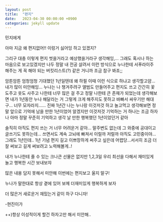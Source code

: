 ```yaml
---
layout: post
title:  "편지"
date:   2023-04-30 00:00:00 +0900
categories: jekyll update
---
```

민지에게

아마 지금 왜 편지없어!! 이렁거 싫어잉 하고 있겠지?

그리구 대충 이렇게 편지 썻을거라고 예상했을거라구 생각해잉,… 그래도 혹시나 하는 마음으로 보고있겠지만 나두 정말 내 전공 살려서 이런 방식으로 누나한테 서푸라이주 해주는 게 꼭 해야 되는 버킷리스트(?) 같은 거니까 조금 참구 봐죠;;

암튼암튼 엄청엄청 기대했던 1년일텐데 왜 하필 이때 이런 식으로 하냐고 생각할고얌… 내가 많이 미안해잉… 누나는 나 챙겨주려구 앨범도 만들어주고 편지도 쓰고 간간히 꽃도주고 옷도 사주고 나한테 너무 많은 걸 주고 정말 나한테 큰 존재가 되었는데 생각해보면 내가 1년동안 누나 해달라는 거 그렇게 크게 해주지도 못하고 바빠서 싸우기만 해대구… 너무 모자라지……
진짜 1년간 나는 누나랑 이것저것 하고 놀고먹고 생각해보면 정말 앞으로 기억에 남을 만한 1년이었어 알겠지만 이것저것 기억하는 거 하나는 조금 하자나 아마 정말 꾸준히 기억하고 생각 날 만한 행복했던 1년이었던거 같아

솔직히 아직도 편지 쓰는 거 너무 어려운거 같아… 말주변도 없는데 그 와중에 공대이고 글쓰기도 못하는데… 쓰면서도 계속 고뇌에 빠져서 이럴까 저럴까 아직도 고민중이야… 그래도 1년인데.. 1년 기념 편지 길고 이쁘장하게 써주고 싶은데 어렵당…서서히 조금 더 잘 써보고 길게 써보려고 노력해볼게..!

내가 누나한테 줄 수 있는 크나큰 선물은 없지만 1,2,3일 우리 최선을 다해서 재미있게 놀고 행복한 시간 보내보쟈

많은 내용 담지 못해서 미안해 이번에는 편지보고 울지 말구!

누나가 말한대로 항상 곁에 있어 보께 더재미있게 행복하게 보자

더 많은거 새로운거 재밌는거 같이 하구 다니자!

-현진이가


++)항상 이성적이게 할건 하자고만 해서 미안해.. 